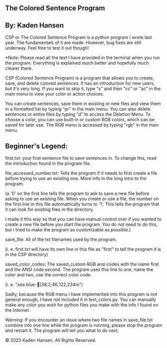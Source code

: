 The Colored Sentence Program
-----
By: Kaden Hansen
---

CSP or The Colored Sentence Program is a python program I wrote last year.
The fundamentals of it are made. However, bug fixes are still underway. Feel
free to test it out though!

*Note: Please read all the text I have provided in the
terminal when you run the program. Everything is explained much
better and hopefully much clearer there.

CSP (Colored Sentence Program) is a program that allows you to create,
save, and delete colored sentences. It has an introduction for new users,
but it's very long. If you want to skip it, type "s" and then "cc" or "ac"
in the main menu to view your color or action choices. 

You can create sentences, save them in existing or new files and view them in
a formatted list by typing "pr" in the main menu. You can also delete sentences
or entire files by typing "d" to access the Deletion Menu. To choose a color, you
can use built-in or custom RGB colors, which can be saved for later use. The RGB
menu is accessed by typing "rgb" in the main menu.

Beginner's Legend:
-----
first.txt: your first sentence file to save sentences
in. To change this, read the introduction found in the
program file.

file_accessed_number.txt: Tells the program if it
needs to first create a file before trying to use an
existing one. More info in the long intro to the program.

(a '0' on the first line tells the program to ask to save
a new file before asking to use an existing file. When you
create or use a file, the number on the first line in this
file automattically turns to '1'. This tells the program
that it can look for existing files in the directory.

I made it this way so that you can have manual control over if
you wanted to create a new file before you start the program.
You do not need to do this, but I tried to make the program as
customizable as possible.)

save_file: All of the txt filenames used by the program.

(i. e. first.txt will have its own line in this file
as "first" to tell the program it is in the CSP directory)

saved_color_codes: The saved_custom RGB ansi codes with the
name first and the ANSI code second. The program uses this
line to one, name the color and two, use the correct color
code.

(i. e. "sea blue-[38;2;46;122;234m")

Sadly, because the RGB menu I have implemented into this program
is not general enough, I have not included it in text_colors.py.
You can manually make any color you wish for python files you
make with the info I found on the internet. 

Warning: If you encounter an issue where two file names in save_file.txt
combine into one line while the program is running, please stop the program
and restart it. The program will tell you what to do next. 

© 2023 Kaden Hansen. All Rights Reserved.
